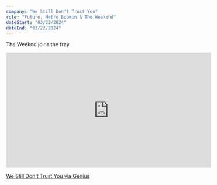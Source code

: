 ```yaml
---
company: "We Still Don't Trust You"
role: "Future, Metro Boomin & The Weekend"
dateStart: "03/22/2024"
dateEnd: "03/22/2024"
---
```


The Weeknd joins the fray.

<iframe width="560" height="315" src="https://www.youtube.com/embed/_mSYQ1kadYg?si=kw1x2Z8Iva2VCeYE" title="YouTube video player" frameborder="0" allow="accelerometer; autoplay; clipboard-write; encrypted-media; gyroscope; picture-in-picture; web-share" referrerpolicy="strict-origin-when-cross-origin" allowfullscreen></iframe>

[We Still Don't Trust You via Genius](https://genius.com/Future-metro-boomin-and-the-weeknd-we-still-dont-trust-you-lyrics)